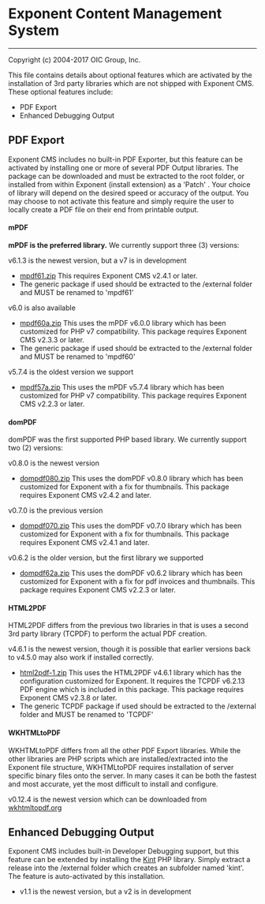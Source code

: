 # Exponent Content Management System

----------

Copyright (c) 2004-2017 OIC Group, Inc.

This file contains details about optional features which are activated
by the installation of 3rd party libraries which are not shipped with Exponent CMS.
These optional features include:

- PDF Export
- Enhanced Debugging Output

## PDF Export

Exponent CMS includes no built-in PDF Exporter, but this feature can be activated by
installing one or more of several PDF Output libraries. The package can be downloaded
and must be extracted to the root folder, or installed from within Exponent
(install extension) as a 'Patch' . Your choice of library will depend on the desired
speed or accuracy of the output. You may choose to not activate this feature and
simply require the user to locally create a PDF file on their end from printable output.

#### mPDF

**mPDF is the preferred library.** We currently support three (3) versions:

v6.1.3 is the newest version, but a v7 is in development
- [mpdf61.zip](https://sourceforge.net/projects/exponentcms/files/Add-ons/mpdf61.zip/download)
This requires Exponent CMS v2.4.1 or later.
- The generic package if used should be extracted to the /external folder and MUST be renamed to 'mpdf61'

v6.0 is also available
- [mpdf60a.zip](https://sourceforge.net/projects/exponentcms/files/Add-ons/mpdf60a.zip/download)
This uses the mPDF v6.0.0 library which has been customized for PHP v7 compatibility. This
package requires Exponent CMS v2.3.3 or later.
- The generic package if used should be extracted to the /external folder and MUST be renamed to 'mpdf60'

v5.7.4 is the oldest version we support
- [mpdf57a.zip](https://sourceforge.net/projects/exponentcms/files/Add-ons/mpdf57a.zip/download)
This uses the mPDF v5.7.4 library which has been customized for PHP v7 compatibility. This
package requires Exponent CMS v2.2.3 or later.

#### domPDF

domPDF was the first supported PHP based library. We currently support two (2) versions:

v0.8.0 is the newest version
- [dompdf080.zip](https://sourceforge.net/projects/exponentcms/files/Add-ons/dompdf080.zip/download)
This uses the domPDF v0.8.0 library which has been customized for Exponent with a fix for thumbnails.
This package requires Exponent CMS v2.4.2 and later.

v0.7.0 is the previous version
- [dompdf070.zip](https://sourceforge.net/projects/exponentcms/files/Add-ons/dompdf070.zip/download)
This uses the domPDF v0.7.0 library which has been customized for Exponent with a fix for thumbnails. 
This package requires Exponent CMS v2.4.1 and later.

v0.6.2 is the older version, but the first library we supported
- [dompdf62a.zip](https://sourceforge.net/projects/exponentcms/files/Add-ons/dompdf62a.zip/download)
This uses the domPDF v0.6.2 library which has been customized for Exponent with a fix for pdf
invoices and thumbnails. This package requires Exponent CMS v2.2.3 or later.

#### HTML2PDF

HTML2PDF differs from the previous two libraries in that is uses a second 3rd party
library (TCPDF) to perform the actual PDF creation.

v4.6.1 is the newest version, though it is possible that earlier versions back to v4.5.0
may also work if installed correctly.
- [html2pdf-1.zip](https://sourceforge.net/projects/exponentcms/files/Add-ons/html2pdf-1.zip/download)
This uses the HTML2PDF v4.6.1 library which has the configuration customized for Exponent. It requires
the TCPDF v6.2.13 PDF engine which is included in this package. This package requires
Exponent CMS v2.3.8 or later.
- The generic TCPDF package if used should be extracted to the /external folder and MUST be renamed to 'TCPDF'

#### WKHTMLtoPDF

WKHTMLtoPDF differs from all the other PDF Export libraries. While the other libraries
are PHP scripts which are installed/extracted into the Exponent file structure, WKHTMLtoPDF
requires installation of server specific binary files onto the server. In many cases
it can be both the fastest and most accurate, yet the most difficult to install and configure.

v0.12.4 is the newest version which can be downloaded from [wkhtmltopdf.org](http://wkhtmltopdf.org/downloads.html)

## Enhanced Debugging Output

Exponent CMS includes built-in Developer Debugging support, but this feature can be extended by
installing the [Kint](https://github.com/raveren/kint) PHP library. Simply extract a release into
the /external folder which creates an subfolder named 'kint'. The feature is auto-activated
by this installation.
- v1.1 is the newest version, but a v2 is in development
